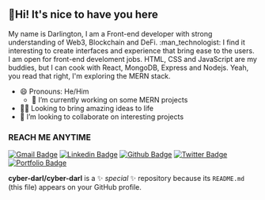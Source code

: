 ## :wave:Hi! It's nice to have you here 

<p> My name is Darlington, I am a Front-end developer with strong understanding of Web3, Blockchain and DeFi. :man_technologist: I find it interesting to create interfaces and experience that bring ease to the users. I am open for front-end develoment jobs. HTML, CSS and JavaScript are my buddies, but I can cook with React, MongoDB, Express and Nodejs. Yeah, you read that right, I'm exploring the MERN stack.</p>

- 😄 Pronouns: He/Him
  - 🔭 I’m currently working on some MERN projects
- :man_office_worker: Looking to bring amazing ideas to life
- 👯 I’m looking to collaborate on interesting projects

### REACH ME ANYTIME

[![Gmail Badge](https://img.shields.io/badge/-cyberdarlington@gmail.com-c14438?style=flat&logo=Gmail&logoColor=white&link=mailto:cyberdarlington@gmail.com)](mailto:cyberdarlington@gmail.com)
[![Linkedin Badge](https://img.shields.io/badge/-LinkedIn-0e76a8?style=flat&logo=Linkedin&logoColor=white&link=https://www.linkedin.com/in/chi-muorah-6a8515193/)](https://www.linkedin.com/in/chi-muorah-6a8515193/) [![Github Badge](https://img.shields.io/badge/-chysomm62-grey?style=flat&logo=github&logoColor=white&link=https://github.com/chysomm62/)](https://www.github.com/chysomm62/) [![Twitter Badge](https://img.shields.io/badge/-preda-00acee?style=flat&logo=twitter&logoColor=white&link=https://twitter.com/chisompreda/)](https://www.twitter.com/chisompreda/) [![Portfolio Badge](https://img.shields.io/badge/portfolio-web-blue?style=flat&link=https://chysomm62.github.io/)](https://chysomm62.github.io/)

**cyber-darl/cyber-darl** is a ✨ _special_ ✨ repository because its `README.md` (this file) appears on your GitHub profile.
